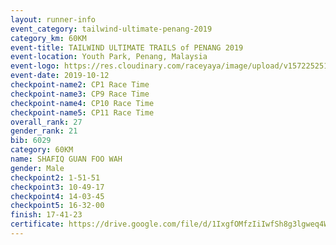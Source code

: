 ```yaml
---
layout: runner-info 
event_category: tailwind-ultimate-penang-2019 
category_km: 60KM 
event-title: TAILWIND ULTIMATE TRAILS of PENANG 2019 
event-location: Youth Park, Penang, Malaysia 
event-logo: https://res.cloudinary.com/raceyaya/image/upload/v1572252513/logo/utop-2019_h9tzys.jpg 
event-date: 2019-10-12 
checkpoint-name2: CP1 Race Time 
checkpoint-name3: CP9 Race Time 
checkpoint-name4: CP10 Race Time 
checkpoint-name5: CP11 Race Time 
overall_rank: 27
gender_rank: 21
bib: 6029
category: 60KM
name: SHAFIQ GUAN FOO WAH
gender: Male
checkpoint2: 1-51-51
checkpoint3: 10-49-17
checkpoint4: 14-03-45
checkpoint5: 16-32-00
finish: 17-41-23
certificate: https://drive.google.com/file/d/1IxgfOMfzIiIwfSh8g3lgweq4WLPdv4d-/view?usp=sharing
---
```

